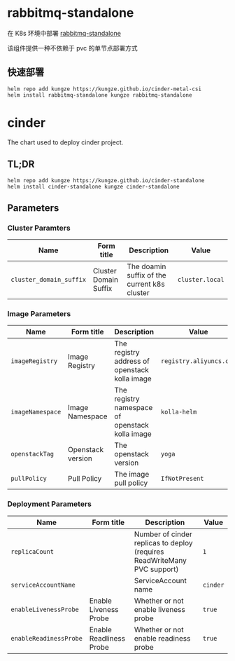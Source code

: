 # rabbitmq-standalone

在 K8s 环境中部署 [rabbitmq-standalone](https://github.com/kungze/rabbitmq-standalone) 

该组件提供一种不依赖于 pvc 的单节点部署方式

## 快速部署

```
helm repo add kungze https://kungze.github.io/cinder-metal-csi
helm install rabbitmq-standalone kungze rabbitmq-standalone
```


# cinder

The chart used to deploy cinder project.

## TL;DR

```shell
helm repo add kungze https://kungze.github.io/cinder-standalone
helm install cinder-standalone kungze cinder-standalone
```


## Parameters

### Cluster Paramters

| Name                    | Form title            | Description                                  | Value           |
| ----------------------- | --------------------- | -------------------------------------------- | --------------- |
| `cluster_domain_suffix` | Cluster Domain Suffix | The doamin suffix of the current k8s cluster | `cluster.local` |


### Image Parameters

| Name             | Form title        | Description                                     | Value                   |
| ---------------- | ----------------- | ----------------------------------------------- | ----------------------- |
| `imageRegistry`  | Image Registry    | The registry address of openstack kolla image   | `registry.aliyuncs.com` |
| `imageNamespace` | Image Namespace   | The registry namespace of openstack kolla image | `kolla-helm`            |
| `openstackTag`   | Openstack version | The openstack version                           | `yoga`                  |
| `pullPolicy`     | Pull Policy       | The image pull policy                           | `IfNotPresent`          |


### Deployment Parameters

| Name                   | Form title              | Description                                                              | Value    |
| ---------------------- | ----------------------- | ------------------------------------------------------------------------ | -------- |
| `replicaCount`         |                         | Number of cinder replicas to deploy (requires ReadWriteMany PVC support) | `1`      |
| `serviceAccountName`   |                         | ServiceAccount name                                                      | `cinder` |
| `enableLivenessProbe`  | Enable Liveness Probe   | Whether or not enable liveness probe                                     | `true`   |
| `enableReadinessProbe` | Enable Readliness Probe | Whether or not enable readiness probe                                    | `true`   |
